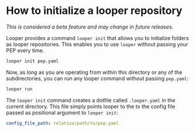 # How to initialize a looper repository

*This is considered a beta feature and may change in future releases*.

Looper provides a command `looper init` that allows you to initialize folders as looper repositories. This enables you to use `looper` without passing your PEP every time.

```bash
looper init pep.yaml
```

Now, as long as you are operating from within this directory or any of the subdirectories, you can run any looper command without passing `pep.yaml`:

```bash
looper run
```

The `looper init` command creates a dotfile called `.looper.yaml` in the current directory. This file simply points looper to the to the config file passed as positional argument to `looper init`:

```yaml
config_file_path: relative/path/to/pep.yaml
```
